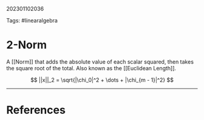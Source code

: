 202301102036

Tags: #linearalgebra 

# 2-Norm
A [[Norm]] that adds the absolute value of each scalar squared, then takes the square root of the total.  Also known as the [[Euclidean Length]].

$$
||x||_2 = \sqrt{|\chi_0|^2 + \dots + |\chi_{m - 1}|^2}
$$


---
# References
